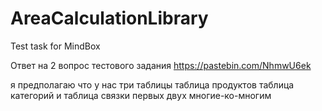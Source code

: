# AreaCalculationLibrary
Test task for MindBox

Ответ на 2 вопрос тестового задания 
https://pastebin.com/NhmwU6ek

я предполагаю что у нас три таблицы
таблица продуктов
таблица категорий
и таблица связки первых двух многие-ко-многим
